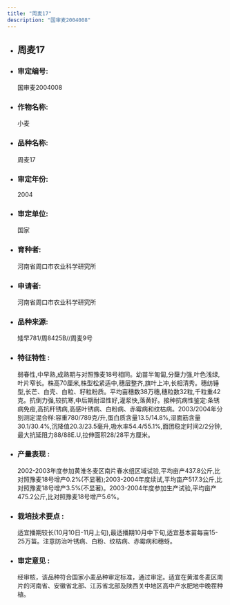 ```yaml
---
title: "周麦17"
description: "国审麦2004008"
---
```

* ## 周麦17
* ###  审定编号:  
   国审麦2004008

*  ### 作物名称:  
   小麦

*   ###  品种名称: 
    周麦17

*   ### 审定年份: 
    2004

*   ### 审定单位:  
    国家

*   ### 育种者:  
    河南省周口市农业科学研究所

*   ### 申请者:  
    河南省周口市农业科学研究所

*   ### 品种来源:  
    矮早781/周8425B//周麦9号

*   ### 特征特性 : 
    弱春性,中早熟,成熟期与对照豫麦18号相同。幼苗半匍匐,分蘖力强,叶色浅绿,叶片窄长。株高70厘米,株型松紧适中,穗层整齐,旗叶上冲,长相清秀。穗纺锤型,长芒、白壳、白粒、籽粒粉质。平均亩穗数38万穗,穗粒数32粒,千粒重42克。抗倒力强,较抗寒,中后期耐湿性好,灌浆快,落黄好。接种抗病性鉴定:条锈病免疫,高抗秆锈病,高感叶锈病、白粉病、赤霉病和纹枯病。2003/2004年分别测定混合样:容重780/789克/升,蛋白质含量13.5/14.8%,湿面筋含量30.1/30.4%,沉降值20.3/23.5毫升,吸水率54.4/55.1%,面团稳定时间2/2分钟,最大抗延阻力88/88E.U,拉伸面积28/28平方厘米。

*   ### 产量表现 : 
    2002-2003年度参加黄淮冬麦区南片春水组区域试验,平均亩产437.8公斤,比对照豫麦18号增产0.2%(不显著);2003-2004年度续试,平均亩产517.3公斤,比对照豫麦18号增产3.5%(不显著)。2003-2004年度参加生产试验,平均亩产475.2公斤,比对照豫麦18号增产5.6%。

*   ### 栽培技术要点 : 
    适宜播期较长(10月10日-11月上旬),最适播期10月中下旬,适宜基本苗每亩15-25万苗。注意防治叶锈病、白粉、纹枯病、赤霉病和穗蚜。

*   ### 审定意见 : 
    经审核，该品种符合国家小麦品种审定标准，通过审定。适宜在黄淮冬麦区南片的河南省、安徽省北部、江苏省北部及陕西关中地区高中产水肥地中晚茬种植。
